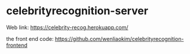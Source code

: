 # celebrityrecognition-server

Web link: https://celebrity-recog.herokuapp.com/


the front end code: https://github.com/wenliaokim/celebrityrecognition-frontend